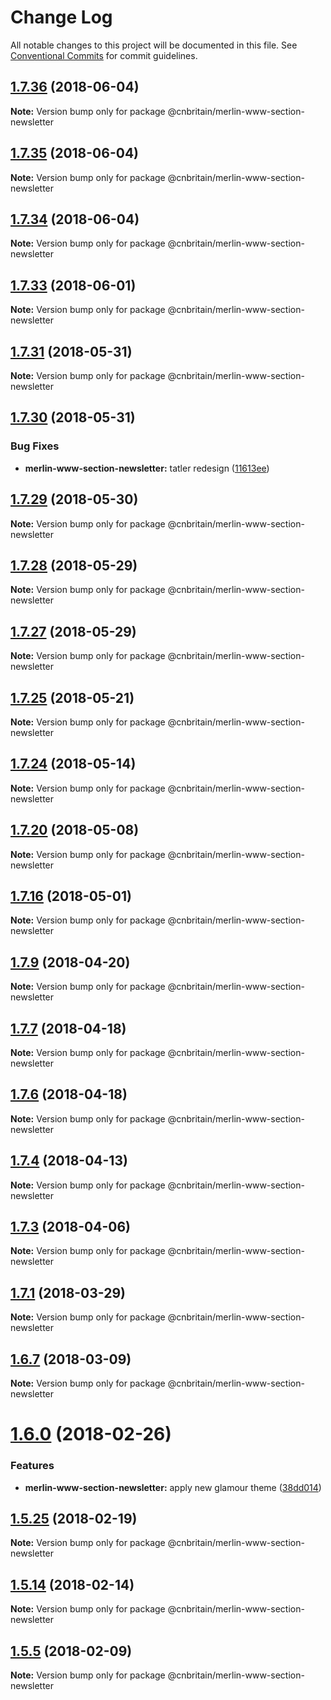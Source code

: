 # Change Log

All notable changes to this project will be documented in this file.
See [Conventional Commits](https://conventionalcommits.org) for commit guidelines.

<a name="1.7.36"></a>
## [1.7.36](https://github.com/cnduk/merlin-www-components/compare/@cnbritain/merlin-www-section-newsletter@1.7.35...@cnbritain/merlin-www-section-newsletter@1.7.36) (2018-06-04)




**Note:** Version bump only for package @cnbritain/merlin-www-section-newsletter

<a name="1.7.35"></a>
## [1.7.35](https://github.com/cnduk/merlin-www-components/compare/@cnbritain/merlin-www-section-newsletter@1.7.34...@cnbritain/merlin-www-section-newsletter@1.7.35) (2018-06-04)




**Note:** Version bump only for package @cnbritain/merlin-www-section-newsletter

<a name="1.7.34"></a>
## [1.7.34](https://github.com/cnduk/merlin-www-components/compare/@cnbritain/merlin-www-section-newsletter@1.7.33...@cnbritain/merlin-www-section-newsletter@1.7.34) (2018-06-04)




**Note:** Version bump only for package @cnbritain/merlin-www-section-newsletter

<a name="1.7.33"></a>
## [1.7.33](https://github.com/cnduk/merlin-www-components/compare/@cnbritain/merlin-www-section-newsletter@1.7.32...@cnbritain/merlin-www-section-newsletter@1.7.33) (2018-06-01)




**Note:** Version bump only for package @cnbritain/merlin-www-section-newsletter

<a name="1.7.31"></a>
## [1.7.31](https://github.com/cnduk/merlin-www-components/compare/@cnbritain/merlin-www-section-newsletter@1.7.30...@cnbritain/merlin-www-section-newsletter@1.7.31) (2018-05-31)




**Note:** Version bump only for package @cnbritain/merlin-www-section-newsletter

<a name="1.7.30"></a>
## [1.7.30](https://github.com/cnduk/merlin-www-components/compare/@cnbritain/merlin-www-section-newsletter@1.7.29...@cnbritain/merlin-www-section-newsletter@1.7.30) (2018-05-31)


### Bug Fixes

* **merlin-www-section-newsletter:** tatler redesign ([11613ee](https://github.com/cnduk/merlin-www-components/commit/11613ee))




<a name="1.7.29"></a>
## [1.7.29](https://github.com/cnduk/merlin-www-components/compare/@cnbritain/merlin-www-section-newsletter@1.7.28...@cnbritain/merlin-www-section-newsletter@1.7.29) (2018-05-30)




**Note:** Version bump only for package @cnbritain/merlin-www-section-newsletter

<a name="1.7.28"></a>
## [1.7.28](https://github.com/cnduk/merlin-www-components/compare/@cnbritain/merlin-www-section-newsletter@1.7.27...@cnbritain/merlin-www-section-newsletter@1.7.28) (2018-05-29)




**Note:** Version bump only for package @cnbritain/merlin-www-section-newsletter

<a name="1.7.27"></a>
## [1.7.27](https://github.com/cnduk/merlin-www-components/compare/@cnbritain/merlin-www-section-newsletter@1.7.26...@cnbritain/merlin-www-section-newsletter@1.7.27) (2018-05-29)




**Note:** Version bump only for package @cnbritain/merlin-www-section-newsletter

<a name="1.7.25"></a>
## [1.7.25](https://github.com/cnduk/merlin-www-components/compare/@cnbritain/merlin-www-section-newsletter@1.7.24...@cnbritain/merlin-www-section-newsletter@1.7.25) (2018-05-21)




**Note:** Version bump only for package @cnbritain/merlin-www-section-newsletter

<a name="1.7.24"></a>
## [1.7.24](https://github.com/cnduk/merlin-www-components/compare/@cnbritain/merlin-www-section-newsletter@1.7.23...@cnbritain/merlin-www-section-newsletter@1.7.24) (2018-05-14)




**Note:** Version bump only for package @cnbritain/merlin-www-section-newsletter

<a name="1.7.20"></a>
## [1.7.20](https://github.com/cnduk/merlin-www-components/compare/@cnbritain/merlin-www-section-newsletter@1.7.19...@cnbritain/merlin-www-section-newsletter@1.7.20) (2018-05-08)




**Note:** Version bump only for package @cnbritain/merlin-www-section-newsletter

<a name="1.7.16"></a>
## [1.7.16](https://github.com/cnduk/merlin-www-components/compare/@cnbritain/merlin-www-section-newsletter@1.7.15...@cnbritain/merlin-www-section-newsletter@1.7.16) (2018-05-01)




**Note:** Version bump only for package @cnbritain/merlin-www-section-newsletter

<a name="1.7.9"></a>
## [1.7.9](https://github.com/cnduk/merlin-www-components/compare/@cnbritain/merlin-www-section-newsletter@1.7.8...@cnbritain/merlin-www-section-newsletter@1.7.9) (2018-04-20)




**Note:** Version bump only for package @cnbritain/merlin-www-section-newsletter

<a name="1.7.7"></a>
## [1.7.7](https://github.com/cnduk/merlin-www-components/compare/@cnbritain/merlin-www-section-newsletter@1.7.6...@cnbritain/merlin-www-section-newsletter@1.7.7) (2018-04-18)




**Note:** Version bump only for package @cnbritain/merlin-www-section-newsletter

<a name="1.7.6"></a>
## [1.7.6](https://github.com/cnduk/merlin-www-components/compare/@cnbritain/merlin-www-section-newsletter@1.7.5...@cnbritain/merlin-www-section-newsletter@1.7.6) (2018-04-18)




**Note:** Version bump only for package @cnbritain/merlin-www-section-newsletter

<a name="1.7.4"></a>
## [1.7.4](https://github.com/cnduk/merlin-www-components/compare/@cnbritain/merlin-www-section-newsletter@1.7.3...@cnbritain/merlin-www-section-newsletter@1.7.4) (2018-04-13)




**Note:** Version bump only for package @cnbritain/merlin-www-section-newsletter

<a name="1.7.3"></a>
## [1.7.3](https://github.com/cnduk/merlin-www-components/compare/@cnbritain/merlin-www-section-newsletter@1.7.2...@cnbritain/merlin-www-section-newsletter@1.7.3) (2018-04-06)




**Note:** Version bump only for package @cnbritain/merlin-www-section-newsletter

<a name="1.7.1"></a>
## [1.7.1](https://github.com/cnduk/merlin-www-components/compare/@cnbritain/merlin-www-section-newsletter@1.7.0...@cnbritain/merlin-www-section-newsletter@1.7.1) (2018-03-29)




**Note:** Version bump only for package @cnbritain/merlin-www-section-newsletter

<a name="1.6.7"></a>
## [1.6.7](https://github.com/cnduk/merlin-www-components/compare/@cnbritain/merlin-www-section-newsletter@1.6.6...@cnbritain/merlin-www-section-newsletter@1.6.7) (2018-03-09)




**Note:** Version bump only for package @cnbritain/merlin-www-section-newsletter

<a name="1.6.0"></a>
# [1.6.0](https://github.com/cnduk/merlin-www-components/compare/@cnbritain/merlin-www-section-newsletter@1.5.33...@cnbritain/merlin-www-section-newsletter@1.6.0) (2018-02-26)


### Features

* **merlin-www-section-newsletter:** apply new glamour theme ([38dd014](https://github.com/cnduk/merlin-www-components/commit/38dd014))




<a name="1.5.25"></a>
## [1.5.25](https://github.com/cnduk/merlin-www-components/compare/@cnbritain/merlin-www-section-newsletter@1.5.24...@cnbritain/merlin-www-section-newsletter@1.5.25) (2018-02-19)




**Note:** Version bump only for package @cnbritain/merlin-www-section-newsletter

<a name="1.5.14"></a>
## [1.5.14](https://github.com/cnduk/merlin-www-components/compare/@cnbritain/merlin-www-section-newsletter@1.5.13...@cnbritain/merlin-www-section-newsletter@1.5.14) (2018-02-14)




**Note:** Version bump only for package @cnbritain/merlin-www-section-newsletter

<a name="1.5.5"></a>
## [1.5.5](https://github.com/cnduk/merlin-www-components/compare/@cnbritain/merlin-www-section-newsletter@1.5.4...@cnbritain/merlin-www-section-newsletter@1.5.5) (2018-02-09)




**Note:** Version bump only for package @cnbritain/merlin-www-section-newsletter
